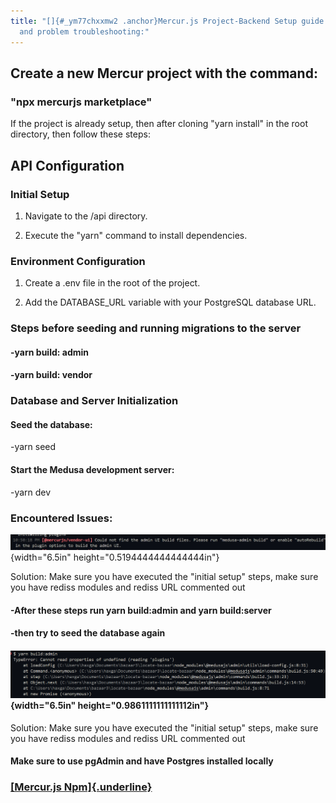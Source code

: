 ```yaml
---
title: "[]{#_ym77chxxmw2 .anchor}Mercur.js Project-Backend Setup guide
  and problem troubleshooting:"
---
```


## Create a new Mercur project with the command:

### "npx mercurjs marketplace"

If the project is already setup, then after cloning "yarn install" in the
root directory, then follow these steps:

## API Configuration

### Initial Setup

1.  Navigate to the /api directory.

2.  Execute the "yarn" command to install dependencies.

### 

### Environment Configuration

1.  Create a .env file in the root of the project.

2.  Add the DATABASE_URL variable with your PostgreSQL database URL.

### Steps before seeding and running migrations to the server

#### -yarn build: admin 

#### -yarn build: vendor

### Database and Server Initialization

#### Seed the database:

-yarn seed

#### Start the Medusa development server:

-yarn dev

### Encountered Issues: 

![](/image1.jpg){width="6.5in"
height="0.5194444444444444in"}

Solution: Make sure you have executed the "initial setup" steps, make
sure you have rediss modules and rediss URL commented out

#### -After these steps run yarn build:admin and yarn build:server 

#### -then try to seed the database again

#### ![](/image2.png){width="6.5in" height="0.9861111111111112in"}

Solution: Make sure you have executed the "initial setup" steps, make
sure you have rediss modules and rediss URL commented out

#### Make sure to use pgAdmin and have Postgres installed locally

### [[Mercur.js Npm]{.underline}](https://www.npmjs.com/package/mercurjs?activeTab=code)
